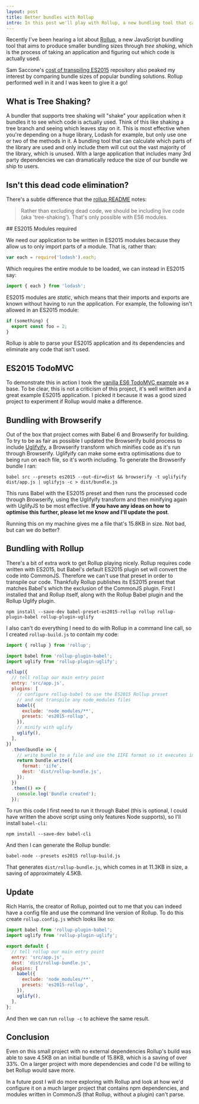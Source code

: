 ```yaml
---
layout: post
title: Better bundles with Rollup
intro: In this post we'll play with Rollup, a new bundling tool that can eliminate dead code and produce smaller bundles.
---
```


Recently I've been hearing a lot about [Rollup](https://github.com/rollup/rollup), a new JavaScript bundling tool that aims to produce smaller bundling sizes through _tree shaking_, which is the process of taking an application and figuring out which code is actually used.

Sam Saccone's [cost of transpiling ES2015](https://github.com/samccone/The-cost-of-transpiling-es2015-in-2016) repository also peaked my interest by comparing bundle sizes of popular bundling solutions. Rollup performed well in it and I was keen to give it a go!

## What is Tree Shaking?

A bundler that supports tree shaking will "shake" your application when it bundles it to see which code is actually used. Think of this like shaking a tree branch and seeing which leaves stay on it. This is most effective when you're depending on a huge library, Lodash for example, but only use one or two of the methods in it. A bundling tool that can calculate which parts of the library are used and only include them will cut out the vast majority of the library, which is unused. With a large application that includes many 3rd party dependencies we can dramatically reduce the size of our bundle we ship to users.

## Isn't this dead code elimination?

There's a subtle difference that the [rollup README](https://github.com/rollup/rollup) notes:

> Rather than excluding dead code, we should be including live code (aka 'tree-shaking'). That's only possible with ES6 modules.

## ES2015 Modules required

We need our application to be written in ES2015 modules because they allow us to only import parts of a module. That is, rather than:

```javascript
var each = require('lodash').each;
```

Which requires the entire module to be loaded, we can instead in ES2015 say:

```javascript
import { each } from 'lodash';
```

ES2015 modules are _static_, which means that their imports and exports are known without having to run the application. For example, the following isn't allowed in an ES2015 module:

```javascript
if (something) {
  export const foo = 2;
}
```

Rollup is able to parse your ES2015 application and its dependencies and eliminate any code that isn't used.

## ES2015 TodoMVC

To demonstrate this in action I took the [vanilla ES6 TodoMVC example](https://github.com/tastejs/todomvc/tree/gh-pages/examples/vanilla-es6) as a base. To be clear, this is not a criticism of this project, it's well written and a great example ES2015 application. I picked it because it was a good sized project to experiment if Rollup would make a difference.

## Bundling with Browserify

Out of the box that project comes with Babel 6 and Browserify for building. To try to be as fair as possible I updated the Browserify build process to include [Uglifyify](https://github.com/hughsk/uglifyify), a Browserify transform which minifies code as it's run through Browserify. Uglifyify can make some extra optimisations due to being run on each file, so it's worth including. To generate the Browserify bundle I ran:

```
babel src --presets es2015 --out-dir=dist && browserify -t uglifyify dist/app.js | uglifyjs -c > dist/bundle.js
```

This runs Babel with the ES2015 preset and then runs the processed code through Browserify, using the Uglifyify transform and then minifying again with UglifyJS to be most effective. **If you have any ideas on how to optimise this further, please let me know and I'll update the post**.

Running this on my machine gives me a file that's 15.8KB in size. Not bad, but can we do better?

## Bundling with Rollup

There's a bit of extra work to get Rollup playing nicely. Rollup requires code written with ES2015, but Babel's default ES2015 plugin set will convert the code into CommonJS. Therefore we can't use that preset in order to transpile our code. Thankfully Rollup publishes its ES2015 preset that matches Babel's which the exclusion of the CommonJS plugin. First I installed that and Rollup itself, along with the Rollup Babel plugin and the Rollup Uglify plugin.

```
npm install --save-dev babel-preset-es2015-rollup rollup rollup-plugin-babel rollup-plugin-uglify
```

I also can't do everything I need to do with Rollup in a command line call, so I created `rollup-build.js` to contain my code:

```javascript
import { rollup } from 'rollup';

import babel from 'rollup-plugin-babel';
import uglify from 'rollup-plugin-uglify';

rollup({
  // tell rollup our main entry point
  entry: 'src/app.js',
  plugins: [
    // configure rollup-babel to use the ES2015 Rollup preset
    // and not transpile any node_modules files
    babel({
      exclude: 'node_modules/**',
      presets: 'es2015-rollup',
    }),
    // minify with uglify
    uglify(),
  ],
})
  .then(bundle => {
    // write bundle to a file and use the IIFE format so it executes immediately
    return bundle.write({
      format: 'iife',
      dest: 'dist/rollup-bundle.js',
    });
  })
  .then(() => {
    console.log('Bundle created');
  });
```

To run this code I first need to run it through Babel (this is optional, I could have written the above script using only features Node supports), so I'll install `babel-cli`:

```
npm install --save-dev babel-cli
```

And then I can generate the Rollup bundle:

```
babel-node --presets es2015 rollup-build.js
```

That generates `dist/rollup-bundle.js`, which comes in at 11.3KB in size, a saving of approximately 4.5KB.

## Update

Rich Harris, the creator of Rollup, pointed out to me that you can indeed have a config file and use the command line version of Rollup. To do this create `rollup.config.js` which looks like so:

```javascript
import babel from 'rollup-plugin-babel';
import uglify from 'rollup-plugin-uglify';

export default {
  // tell rollup our main entry point
  entry: 'src/app.js',
  dest: 'dist/rollup-bundle.js',
  plugins: [
    babel({
      exclude: 'node_modules/**',
      presets: 'es2015-rollup',
    }),
    uglify(),
  ],
};
```

And then we can run `rollup -c` to achieve the same result.

## Conclusion

Even on this small project with no external dependencies Rollup's build was able to save 4.5KB on an initial bundle of 15.8KB, which is a saving of over 33%. On a larger project with more dependencies and code I'd be willing to bet Rollup would save more.

In a future post I will do more exploring with Rollup and look at how we'd configure it on a much larger project that contains npm dependencies, and modules written in CommonJS (that Rollup, without a plugin) can't parse.
